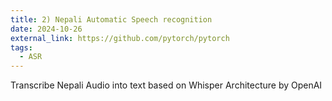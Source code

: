 ```yaml
---
title: 2) Nepali Automatic Speech recognition
date: 2024-10-26
external_link: https://github.com/pytorch/pytorch
tags:
  - ASR
---
```


Transcribe Nepali Audio into text based on Whisper Architecture by OpenAI

<!--more-->
